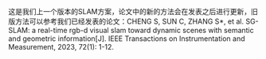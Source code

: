 这是我们上一个版本的SLAM方案，论文中的新的方法会在发表之后进行更新，旧版方法可以参考我们已经发表的论文：CHENG S, SUN C, ZHANG S*, et al. SG-SLAM: a real-time rgb-d visual slam toward dynamic scenes with semantic and geometric information[J]. IEEE Transactions on Instrumentation and Measurement, 2023, 72(1): 1-12.

